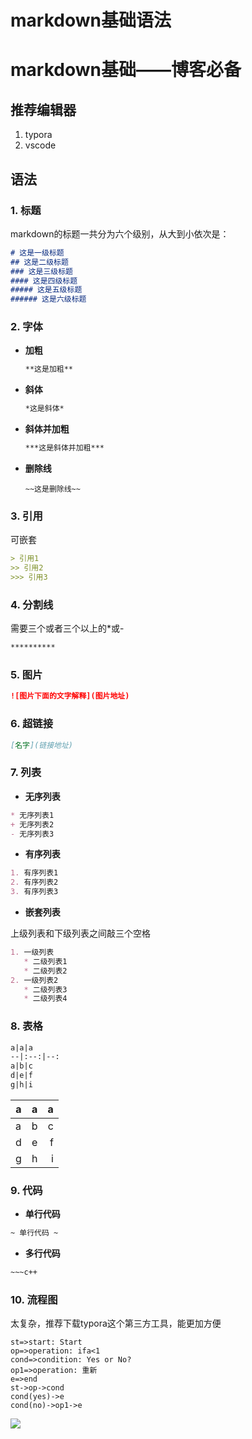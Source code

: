 # markdown基础语法


# markdown基础——博客必备

## 推荐编辑器

1. typora
2. vscode

## 语法

### 1. 标题

markdown的标题一共分为六个级别，从大到小依次是：

~~~markdown
# 这是一级标题
## 这是二级标题
### 这是三级标题
#### 这是四级标题
##### 这是五级标题
###### 这是六级标题
~~~

### 2. 字体

* **加粗**

  ~~~markdown
  **这是加粗**
  ~~~

* **斜体**

  ~~~markdown
  *这是斜体*
  ~~~

* **斜体并加粗**

  ~~~markdown
  ***这是斜体并加粗***
  ~~~

* **删除线**

  ~~~mark
  ~~这是删除线~~
  ~~~

### 3. 引用

可嵌套

~~~markdown
> 引用1
>> 引用2
>>> 引用3
~~~

### 4. 分割线

需要三个或者三个以上的*或-

~~~markdown
**********
~~~

### 5. 图片

~~~markdown
![图片下面的文字解释](图片地址)
~~~

### 6. 超链接

~~~markdown
[名字](链接地址)
~~~

### 7. 列表

* **无序列表**

~~~markdown
* 无序列表1
+ 无序列表2
- 无序列表3
~~~

* **有序列表**

~~~ markdown
1. 有序列表1
2. 有序列表2
3. 有序列表3
~~~

* **嵌套列表**

上级列表和下级列表之间敲三个空格

~~~ markdown
1. 一级列表
   * 二级列表1
   * 二级列表2
2. 一级列表2
   * 二级列表3
   * 二级列表4
~~~

### 8. 表格

~~~markdown
a|a|a
--|:--:|--:
a|b|c
d|e|f
g|h|i
~~~

a|a|a
-|:-:|-:
a|b|c
d|e|f
g|h|i

### 9. 代码

* **单行代码**

~~~markdown
~ 单行代码 ~
~~~

* **多行代码**

~~~markdown
​~~~c++
~~~

### 10. 流程图

太复杂，推荐下载typora这个第三方工具，能更加方便

```markdowm
st=>start: Start
op=>operation: ifa<1
cond=>condition: Yes or No?
op1=>operation: 重新
e=>end
st->op->cond
cond(yes)->e
cond(no)->op1->e
```

![](https://jack-blog-img.obs.cn-north-4.myhuaweicloud.com/github-page/img20220521225226.png)


